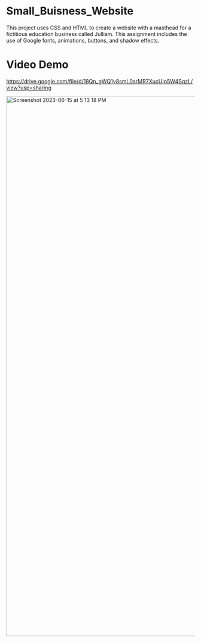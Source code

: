 # Small_Buisness_Website

This project uses CSS and HTML to create a website with a masthead for a fictitious education business called Julliam. This assignment includes the use of Google fonts, animations, buttons, and shadow effects.

# Video Demo
https://drive.google.com/file/d/18Qn_gWQ1y8smL0arMR7XucUIp5W4SqzL/view?usp=sharing

<img width="1440" alt="Screenshot 2023-06-15 at 5 13 18 PM" src="https://github.com/Sukya1/Small_Buisness_Website/assets/90349473/3d64c381-ce34-44b1-a079-8716babdb66f">
